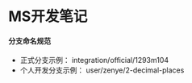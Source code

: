 # MS开发笔记

#### 分支命名规范
- 正式分支示例： integration/official/1293m104
- 个人开发分支示例： user/zenye/2-decimal-places 

